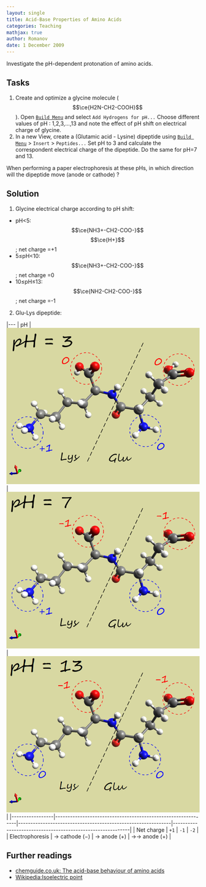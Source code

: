```yaml
---
layout: single
title: Acid-Base Properties of Amino Acids
categories: Teaching
mathjax: true
author: Romanov
date: 1 December 2009‎
---
```


Investigate the pH-dependent protonation of amino acids.

Tasks
-----

1.  Create and optimize a glycine molecule ($$\ce{H2N-CH2-COOH}$$). Open [`Build Menu`](/docs/menus/build-menu/) and select `Add Hydrogens for pH...` Choose different values of pH : 1,2,3,...,13 and note the effect of pH shift on electrical charge of glycine.
2.  In a new View, create a (Glutamic acid - Lysine) dipeptide using [`Build Menu`](/docs/menus/build-menu/) \> `Insert` \> `Peptides...` Set pH to 3 and calculate the correspondent electrical charge of the dipeptide. Do the same for pH=7 and 13.

When performing a paper electrophoresis at these pHs, in which direction will the dipeptide move (anode or cathode) ?

Solution
--------

1.  Glycine electrical charge according to pH shift:
-   pH\<5: $$\ce{NH3+-CH2-COO-}$$ $$\ce{H+}$$; net charge =+1
-   5≤pH\<10: $$\ce{NH3+-CH2-COO-}$$; net charge =0
-   10≤pH≤13: $$\ce{NH2-CH2-COO-}$$; net charge =-1
2. Glu-Lys dipeptide:

|---
| pH              | ![](/images/Glu-Lys_dipeptideatph3.png) | ![](/images/Glu-Lys_dipeptideatph7.png) | ![](/images/Glu-Lys_dipeptideat13.png) |
|-----------------|--------------------------------------------------------------|--------------------------------------------------------------|------------------------------------------------------------|
| Net charge      | `+1`                                                         | `-1`                                                         | `-2`                                                       |
| Electrophoresis | → cathode (−)                                                | → anode (+)                                                  | →→ anode (+)                                               |


Further readings
----------------

-   [chemguide.co.uk: The acid-base behaviour of amino acids](http://www.chemguide.co.uk/organicprops/aminoacids/acidbase.html)
-   [Wikipedia:Isoelectric point](http://en.wikipedia.org/wiki/Isoelectric_point)
